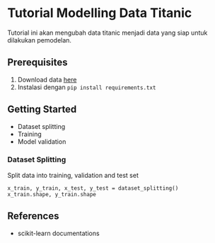 # Tutorial Modelling Data Titanic

Tutorial ini akan mengubah data titanic menjadi data yang siap untuk dilakukan pemodelan.

## Prerequisites
1. Download data [here](https://www.kaggle.com/datasets/fossouodonald/titaniccsv)
2. Instalasi dengan `pip install requirements.txt`

## Getting Started
- Dataset splitting
- Training
- Model validation

### Dataset Splitting

Split data into training, validation and test set


```code
x_train, y_train, x_test, y_test = dataset_splitting()
x_train.shape, y_train.shape
```

## References
- scikit-learn documentations